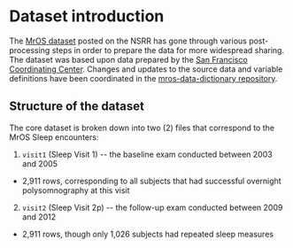 # Dataset introduction

The [MrOS dataset](:files_path:/datasets) posted on the NSRR has gone through various post-processing steps in order to prepare the data for more widespread sharing. The dataset was based upon data prepared by the [San Francisco Coordinating Center](http://coordinatingcenter.ucsf.edu/research/studies.php). Changes and updates to the source data and variable definitions have been coordinated in the [mros-data-dictionary repository](https://github.com/sleepepi/mros-data-dictionary).

## Structure of the dataset

The core dataset is broken down into two (2) files that correspond to the MrOS Sleep encounters:

1. `visit1` (Sleep Visit 1) -- the baseline exam conducted between 2003 and 2005
  - 2,911 rows, corresponding to all subjects that had successful overnight polysomnography at this visit
2. `visit2` (Sleep Visit 2p) -- the follow-up exam conducted between 2009 and 2012
  - 2,911 rows, though only 1,026 subjects had repeated sleep measures
